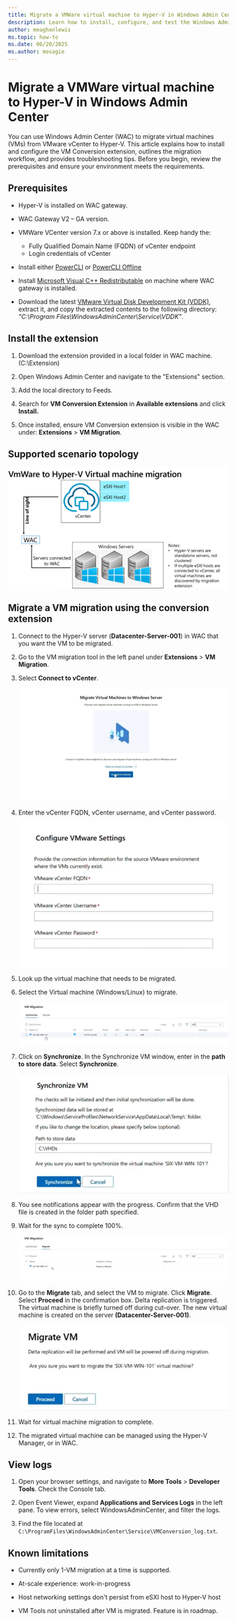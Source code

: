 ```yaml
---
title: Migrate a VMWare virtual machine to Hyper-V in Windows Admin Center
description: Learn how to install, configure, and test the Windows Admin Center VM Conversion extension for migrating VMs from vCenter to Hyper-V.
author: meaghanlewis
ms.topic: how-to
ms.date: 06/20/2025
ms.author: mosagie
---
```

# Migrate a VMWare virtual machine to Hyper-V in Windows Admin Center

You can use Windows Admin Center (WAC) to migrate virtual machines (VMs) from VMware vCenter to Hyper-V. This article explains how to install and configure the VM Conversion extension, outlines the migration workflow, and provides troubleshooting tips. Before you begin, review the prerequisites and ensure your environment meets the requirements.

## Prerequisites

- Hyper-V is installed on WAC gateway.

- WAC Gateway V2 – GA version.

- VMWare VCenter version 7.x or above is installed. Keep handy the:
  - Fully Qualified Domain Name (FQDN) of vCenter endpoint
  - Login credentials of vCenter

- Install either [PowerCLI](https://techdocs.broadcom.com/us/en/vmware-cis/vcf/power-cli/latest/powercli/installing-vmware-vsphere-powercli/install-powercli.html) or [PowerCLI Offline](https://techdocs.broadcom.com/us/en/vmware-cis/vcf/power-cli/latest/powercli/installing-vmware-vsphere-powercli/install-powercli-offline.html)

- Install [Microsoft Visual C++ Redistributable](/cpp/windows/latest-supported-vc-redist) on machine where WAC
  gateway is installed.

- Download the latest [VMware Virtual Disk Development Kit (VDDK)](https://developer.broadcom.com/sdks/vmware-virtual-disk-development-kit-vddk/latest/), extract it, and copy the extracted contents to the following directory: *"C:\Program Files\WindowsAdminCenter\Service\VDDK"*.

## Install the extension

1. Download the extension provided in a local folder in WAC machine. (C:\Extension)

1. Open Windows Admin Center and navigate to the "Extensions" section.

1. Add the local directory to Feeds.

1. Search for **VM Conversion Extension** in **Available extensions** and click **Install.**

1. Once installed, ensure VM Conversion extension is visible in the WAC under: **Extensions** > **VM Migration**.

## Supported scenario topology

![A diagram showing the supported scenario topology for VM migration from VMware vCenter to Hyper-V through Windows Admin Center](media/migrate-vmware-to-hyper-v/supported-scenario-topology.png)

## Migrate a VM migration using the conversion extension

1. Connect to the Hyper-V server (**Datacenter-Server-001**) in WAC that you want the VM to be migrated.

1. Go to the VM migration tool in the left panel under **Extensions** > **VM Migration**.

1. Select **Connect to vCenter**.

    [![Connect to vCenter](media/migrate-vmware-to-hyper-v/connect-to-vcenter.png)](media/migrate-vmware-to-hyper-v/connect-to-vcenter.png#lightbox)

1. Enter the vCenter FQDN, vCenter username, and vCenter password.

    [![Configure VMware settings](media/migrate-vmware-to-hyper-v/configure-vmware-settings.png)](media/migrate-vmware-to-hyper-v/configure-vmware-settings.png#lightbox)

1. Look up the virtual machine that needs to be migrated.

1. Select the Virtual machine (Windows/Linux) to migrate.

    [![Synchronize tab](media/migrate-vmware-to-hyper-v/synchronize-tab.png)](media/migrate-vmware-to-hyper-v/synchronize-tab.png#lightbox)

1. Click on **Synchronize**. In the Synchronize VM window, enter in the **path to store data**. Select **Synchronize**.
 
    [![Synchronize VM dialog](media/migrate-vmware-to-hyper-v/synchronize-dialog.png)](media/migrate-vmware-to-hyper-v/synchronize-dialog.png#lightbox)

1. You see notifications appear with the progress. Confirm that the VHD file is created in the folder path specified.

1. Wait for the sync to complete 100%.

    [![Migrate tab](media/migrate-vmware-to-hyper-v/migrate-tab.png)](media/migrate-vmware-to-hyper-v/migrate-tab.png#lightbox)

1. Go to the **Migrate** tab, and select the VM to migrate. Click **Migrate**. Select **Proceed** in the confirmation box. Delta replication is triggered. The virtual machine is briefly turned off during cut-over. The new virtual machine is created on the server **(Datacenter-Server-001)**.

    [![Migrate VM dialog](media/migrate-vmware-to-hyper-v/migrate-vm-dialog.png)](media/migrate-vmware-to-hyper-v/migrate-vm-dialog.png#lightbox)

1. Wait for virtual machine migration to complete.

1. The migrated virtual machine can be managed using the Hyper-V Manager, or in WAC.

## View logs

1. Open your browser settings, and navigate to **More Tools** > **Developer Tools**. Check the Console tab.

2. Open Event Viewer, expand **Applications and Services Logs** in the left pane. To view errors, select WindowsAdminCenter, and filter the logs.

3. Find the file located at `C:\ProgramFiles\WindowsAdminCenter\Service\VMConversion_log.txt`.

## Known limitations

- Currently only 1-VM migration at a time is supported.

- At-scale experience: work-in-progress

- Host networking settings don't persist from eSXI host to Hyper-V host

- VM Tools not uninstalled after VM is migrated. Feature is in roadmap.
